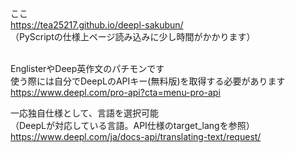 ここ<br>
https://tea25217.github.io/deepl-sakubun/<br>
（PyScriptの仕様上ページ読み込みに少し時間がかかります）<br>
<br>

EnglisterやDeep英作文のパチモンです<br>
使う際には自分でDeepLのAPIキー(無料版)を取得する必要があります<br>
https://www.deepl.com/pro-api?cta=menu-pro-api<br>

一応独自仕様として、言語を選択可能<br>
（DeepLが対応している言語。API仕様のtarget_langを参照）<br>
https://www.deepl.com/ja/docs-api/translating-text/request/<br>
